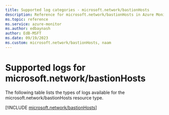 ```yaml
---
title: Supported log categories - microsoft.network/bastionHosts
description: Reference for microsoft.network/bastionHosts in Azure Monitor Logs.
ms.topic: reference
ms.service: azure-monitor
ms.author: edbaynash
author: EdB-MSFT
ms.date: 09/19/2023
ms.custom: microsoft.network/bastionHosts, naam
---
```





# Supported logs for microsoft.network/bastionHosts  
The following table lists the types of logs available for the microsoft.network/bastionHosts resource type.
  
  
[!INCLUDE [microsoft.network/bastionHosts](./includes/microsoft-network-bastionHosts-logs-include.md)]
  
